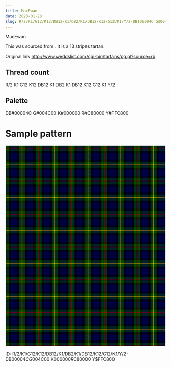 ```yaml
---
title: MacEwan
date: 2023-01-28
slug: R/2/K1/G12/K12/DB12/K1/DB2/K1/DB12/K12/G12/K1/Y/2-DB$00004C G$004C00 K$000000 R$C80000 Y$FFC800
---
```

MacEwan

This was sourced from <no value>.  It is a 13 stripes tartan.

Original link http://www.weddslist.com/cgi-bin/tartans/pg.pl?source=rb

## Thread count
R/2 K1 G12 K12 DB12 K1 DB2 K1 DB12 K12 G12 K1 Y/2

## Palette
DB#00004C G#004C00 K#000000 R#C80000 Y#FFC800

# Sample pattern

![Tartan detail](tartan.png "R/2 K1 G12 K12 DB12 K1 DB2 K1 DB12 K12 G12 K1 Y/2 tartan")

ID: R/2/K1/G12/K12/DB12/K1/DB2/K1/DB12/K12/G12/K1/Y/2-DB$00004C G$004C00 K$000000 R$C80000 Y$FFC800